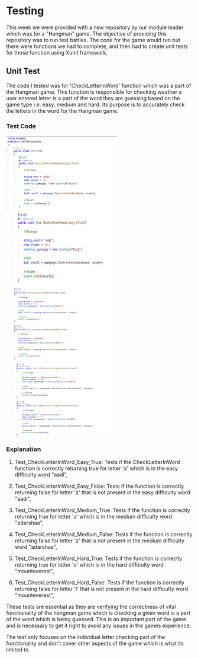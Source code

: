 # Testing

This week we were provided with a new repository by our module leader which was for a "Hangman" game. The objective of providing this repository
was to run test battles. The code for the game would run but there were functions we had to complete, and then had to create unit tests for those function
using Xunit framework. 

## Unit Test

The code I tested was for 'CheckLetterInWord' function which was a part of the Hangman game. This function is responsible for checking weather a user entered
letter is a part of the word they are guessing based on the game type i.e. easy, medium and hard. Its purpose is to accurately check the letters in the word for
the Hangman game. 

### Test Code


<img src="https://github.com/Findaadi/Personal_Portfolio/blob/main/images/unittest1.png" width="300" height="200">
<img src="https://github.com/Findaadi/Personal_Portfolio/blob/main/images/unittest2.png" width="300" height="200">
<img src="https://github.com/Findaadi/Personal_Portfolio/blob/main/images/unittest3.png" width="300" height="200">
<img src="https://github.com/Findaadi/Personal_Portfolio/blob/main/images/unittest4.png" width="300" height="200">

### Explanation 

1. Test_CheckLetterInWord_Easy_True: Tests if the CheckLetterInWord function is correctly returning true for letter 'a' which is in the easy difficulty word "aadi",

2. Test_CheckLetterInWord_Easy_False: Tests if the function is correctly returning false for letter 'z' that is not present in the easy difficulty word "aadi",

3. Test_CheckLetterInWord_Medium_True: Tests if the function is correctly returning true for letter 'a' which is in the medium difficulty word "adarshaa",

4. Test_CheckLetterInWord_Medium_False: Tests if the function is correctly returning false for letter 'z' that is not present in the medium difficulty word "adarshaa",

5. Test_CheckLetterInWord_Hard_True: Tests if the function is correctly returning true for letter 'o' which is in the hard difficulty word "mounteverest",

6. Test_CheckLetterInWord_Hard_False: Tests if the function is correctly returning false for letter 'l' that is not present in the hard difficulty word "mounteverest",

These tests are essential as they are verifying the correctness of vital functionality of the hangman game which is checking a given word is a part of the word which is being guessed.
This is an important part of the game and is necessary to get it right to avoid any issues in the games experience. 

The test only focuses on the individual letter checking part of the functionality and don't cover other aspects of the game which is what its limited to. 
